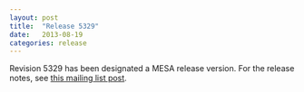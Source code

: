 ```yaml
---
layout: post
title:  "Release 5329"
date:   2013-08-19
categories: release
---
```


Revision 5329 has been designated a MESA release version. For the
release notes, see [this mailing list post][notes].

[notes]:http://sourceforge.net/p/mesa/mailman/message/31309514/
